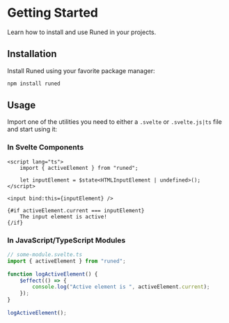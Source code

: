 # Getting Started
Learn how to install and use Runed in your projects.

## Installation

Install Runed using your favorite package manager:

```bash
npm install runed
```

## Usage

Import one of the utilities you need to either a `.svelte` or `.svelte.js|ts` file and start using it:

### In Svelte Components

```svelte
<script lang="ts">
	import { activeElement } from "runed";
 
	let inputElement = $state<HTMLInputElement | undefined>();
</script>
 
<input bind:this={inputElement} />
 
{#if activeElement.current === inputElement}
	The input element is active!
{/if}
```

### In JavaScript/TypeScript Modules

```ts
// some-module.svelte.ts
import { activeElement } from "runed";
 
function logActiveElement() {
	$effect(() => {
		console.log("Active element is ", activeElement.current);
	});
}
 
logActiveElement();